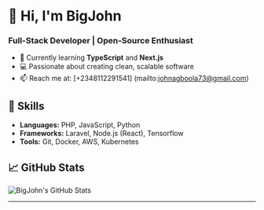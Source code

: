 # 👋 Hi, I'm BigJohn  
### Full-Stack Developer | Open-Source Enthusiast  

- 🌱 Currently learning **TypeScript** and **Next.js**  
- 💻 Passionate about creating clean, scalable software  
- 📫 Reach me at: [+2348112291541] (mailto:johnagboola73@gmail.com)  

## 🚀 Skills
- **Languages:** PHP, JavaScript, Python  
- **Frameworks:** Laravel, Node.js (React), Tensorflow  
- **Tools:** Git, Docker, AWS, Kubernetes

## 📈 GitHub Stats
![BigJohn's GitHub Stats](https://github-readme-stats.vercel.app/api?username=BigJohn&show_icons=true&theme=radical)

---
